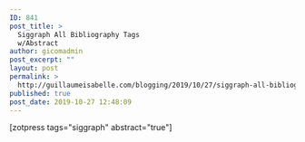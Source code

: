 ```yaml
---
ID: 841
post_title: >
  Siggraph All Bibliography Tags
  w/Abstract
author: gicomadmin
post_excerpt: ""
layout: post
permalink: >
  http://guillaumeisabelle.com/blogging/2019/10/27/siggraph-all-bibliography-tags-w-abstract/
published: true
post_date: 2019-10-27 12:48:09
---
```

<!-- wp:shortcode --> [zotpress tags="siggraph" abstract="true"] 

<!-- /wp:shortcode -->